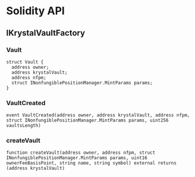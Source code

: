 # Solidity API

## IKrystalVaultFactory

### Vault

```solidity
struct Vault {
  address owner;
  address krystalVault;
  address nfpm;
  struct INonfungiblePositionManager.MintParams params;
}
```

### VaultCreated

```solidity
event VaultCreated(address owner, address krystalVault, address nfpm, struct INonfungiblePositionManager.MintParams params, uint256 vaultsLength)
```

### createVault

```solidity
function createVault(address owner, address nfpm, struct INonfungiblePositionManager.MintParams params, uint16 ownerFeeBasisPoint, string name, string symbol) external returns (address krystalVault)
```

